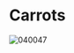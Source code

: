 # Carrots

![040047](https://user-images.githubusercontent.com/50277379/140711040-69dfadc0-76b1-4271-bb55-8fe7665e1198.jpg)
